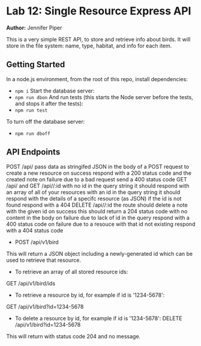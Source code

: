 Lab 12: Single Resource Express API
======

**Author:** Jennifer Piper

This is a very simple REST API, to store and retrieve info about birds. It will store in the file system: name, type, habitat, and info for each item.
## Getting Started
In a node.js environment, from the root of this repo, install dependencies:
* `npm i`
Start the database server: 
* `npm run dbon`
And run tests (this starts the Node server before the tests, and stops it after the tests):
* `npm run test`

To turn off the database server: 
* `npm run dboff`

## API Endpoints
POST /api/<resource-name>
pass data as stringifed JSON in the body of a POST request to create a new resource
on success respond with a 200 status code and the created note
on failure due to a bad request send a 400 status code
GET /api/<resource-name> and GET /api/<resource-name>/:id
with no id in the query string it should respond with an array of all of your resources
with an id in the query string it should respond with the details of a specifc resource (as JSON)
if the id is not found respond with a 404
DELETE /api/<resource-name>/:id
the route should delete a note with the given id
on success this should return a 204 status code with no content in the body
on failure due to lack of id in the query respond with a 400 status code
on failure due to a resouce with that id not existing respond with a 404 status code


*  POST /api/v1/bird 
 
 This will return a JSON object including a newly-generated id which can be used to retrieve that resource.
 
 
 * To retrieve an array of all stored resource ids: 

 GET /api/v1/bird/ids

 
 
* To retrieve a resource by id, for example if id is '1234-5678':

 GET /api/v1/bird?id=1234-5678



* To delete a resource by id, for example if id is '1234-5678':
DELETE /api/v1/bird?id=1234-5678

This will return with status code 204 and no message. 
